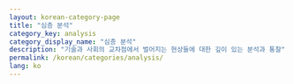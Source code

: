 ```yaml
---
layout: korean-category-page
title: "심층 분석"
category_key: analysis
category_display_name: "심층 분석"
description: "기술과 사회의 교차점에서 벌어지는 현상들에 대한 깊이 있는 분석과 통찰"
permalink: /korean/categories/analysis/
lang: ko
---
```


<!-- 카테고리 페이지 콘텐츠는 레이아웃에서 자동 생성됩니다 -->
